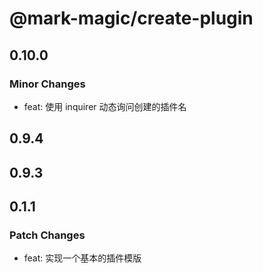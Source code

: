 # @mark-magic/create-plugin

## 0.10.0

### Minor Changes

- feat: 使用 inquirer 动态询问创建的插件名

## 0.9.4

## 0.9.3

## 0.1.1

### Patch Changes

- feat: 实现一个基本的插件模版
